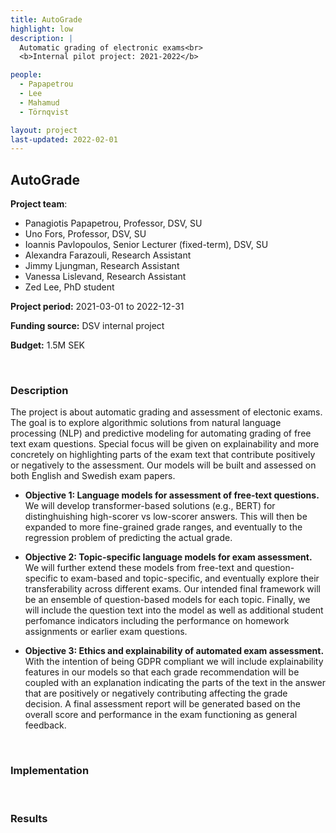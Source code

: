 ```yaml
---
title: AutoGrade
highlight: low
description: |
  Automatic grading of electronic exams<br>
  <b>Internal pilot project: 2021-2022</b>

people:
  - Papapetrou
  - Lee
  - Mahamud
  - Törnqvist

layout: project
last-updated: 2022-02-01
---
```


## AutoGrade


**Project team**:
- Panagiotis Papapetrou, Professor, DSV, SU
- Uno Fors, Professor, DSV, SU
- Ioannis Pavlopoulos,  Senior Lecturer (fixed-term), DSV, SU
- Alexandra Farazouli, Research Assistant
- Jimmy Ljungman, Research Assistant
- Vanessa Lislevand, Research Assistant
- Zed Lee, PhD student

**Project period:** 2021-03-01 to 2022-12-31

**Funding source:** DSV internal project

**Budget:** 1.5M SEK


<br>

### Description

The project is about automatic grading and assessment of electonic exams. The goal is to explore algorithmic solutions from natural language processing (NLP) and predictive modeling for automating grading of free text exam questions. Special focus will be given on explainability and more concretely on highlighting parts of the exam text that contribute positively or negatively to the assessment. Our models will be built and assessed on both English and Swedish exam papers.

- **Objective 1: Language models for assessment of free-text questions.** We will develop transformer-based solutions (e.g., BERT) for distinghuishing high-scorer vs low-scorer answers. This will then be expanded to more fine-grained grade ranges, and eventually to the regression problem of predicting the actual grade.

- **Objective 2: Topic-specific language models for exam assessment.** We will further extend these models from free-text and question-specific to exam-based and topic-specific, and eventually explore their transferability across different exams. Our intended final framework will be an ensemble of question-based models for each topic. Finally, we will include the question text into the model as well as additional student perfomance indicators including the performance on homework assignments or earlier exam questions.

- **Objective 3: Ethics and explainability of automated exam assessment.** With the intention of being GDPR compliant we will include explainability features in our models so that each grade recommendation will be coupled with an explanation indicating the parts of the text in the answer that are positively or negatively contributing affecting the grade decision. A final assessment report will be generated based on the overall score and performance in the exam functioning as general feedback.


<br>

### Implementation

<br>

### Results
